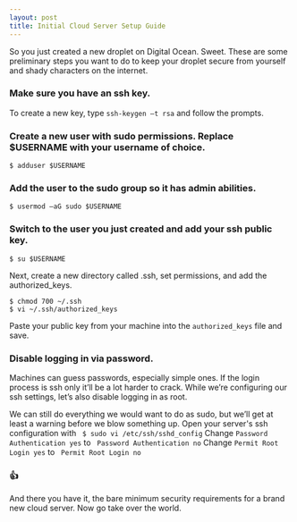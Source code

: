 ```yaml
---
layout: post
title: Initial Cloud Server Setup Guide
---
```


So you just created a new droplet on Digital Ocean. Sweet. These are some preliminary steps you want to do to keep your droplet secure from yourself and shady characters on the internet.


### Make sure you have an ssh key.
To create a new key, type `ssh-keygen –t rsa` and follow the prompts.

### Create a new user with sudo permissions. Replace $USERNAME with your username of choice.
`$ adduser $USERNAME`
### Add the user to the sudo group so it has admin abilities.
`$ usermod –aG sudo $USERNAME`
### Switch to the user you just created and add your ssh public key.
``` $ su $USERNAME ```

Next, create a new directory called .ssh, set permissions, and add the authorized_keys.
``` $ mkdir ~/.ssh
$ chmod 700 ~/.ssh
$ vi ~/.ssh/authorized_keys
 ```
Paste your public key from your machine into the `authorized_keys` file and save.

### Disable logging in via password. 
Machines can guess passwords, especially simple ones. If the login process is ssh only it’ll be a lot harder to crack. While we’re configuring our ssh settings, let’s also disable logging in as root. 

We can still do everything we would want to do as sudo, but we’ll get at least a warning before we blow something up.
Open your server's ssh configuration with ` $ sudo vi /etc/ssh/sshd_config`
Change `Password Authentication yes` to ` Password Authentication no`
Change `Permit Root Login yes` to ` Permit Root Login no`

### 👍
And there you have it, the bare minimum security requirements for a brand new cloud server. Now go take over the world.
